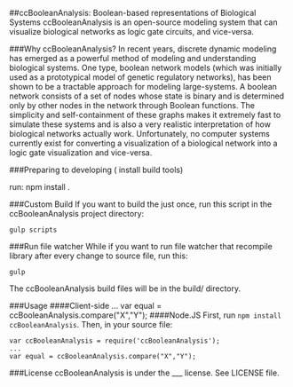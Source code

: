 ##ccBooleanAnalysis: Boolean-based representations of Biological Systems
ccBooleanAnalysis is an open-source modeling system that can visualize biological networks as logic gate circuits, and vice-versa.

###Why ccBooleanAnalysis?
In recent years, discrete dynamic modeling has emerged as a powerful method of modeling and understanding biological systems. One type, boolean network models (which was initially used as a prototypical model of genetic regulatory networks), has been shown to be a tractable approach for modeling large-systems. A boolean network consists of a set of nodes whose state is binary and is determined only by other nodes in the network through Boolean functions. The simplicity and self-containment of these graphs makes it extremely fast to simulate these systems and is also a very realistic interpretation of how biological networks actually work. Unfortunately, no computer systems currently exist for converting a visualization of a biological network into a logic gate visualization and vice-versa.

###Preparing to developing ( install build tools)

run:
    npm install .


###Custom Build
If you want to build the just once, run this script in the ccBooleanAnalysis project directory:

    gulp scripts

###Run file watcher
While if you want to run file watcher that recompile library after every change to source file, run this:

    gulp


The ccBooleanAnalysis build files will be in the build/ directory.

###Usage
####Client-side
    <script src="/PATH/TO/ccBooleanAnalysis.min.js" type="text/javascript"></script>
    ...
    var equal = ccBooleanAnalysis.compare("X","Y");
####Node.JS
First, run `npm install ccBooleanAnalysis`. Then, in your source file:

    var ccBooleanAnalysis = require('ccBooleanAnalysis');
    ...
    var equal = ccBooleanAnalysis.compare("X","Y");

###License
ccBooleanAnalysis is under the ___ license. See LICENSE file.
